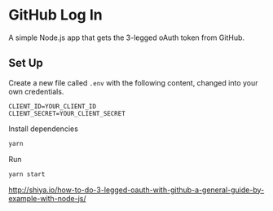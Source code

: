 # GitHub Log In

A simple Node.js app that gets the 3-legged oAuth token from GitHub.

## Set Up

Create a new file called `.env` with the following content, changed into your own credentials.

```
CLIENT_ID=YOUR_CLIENT_ID
CLIENT_SECRET=YOUR_CLIENT_SECRET
```

Install dependencies

```bash
yarn
```

Run

```bash
yarn start
```


http://shiya.io/how-to-do-3-legged-oauth-with-github-a-general-guide-by-example-with-node-js/
